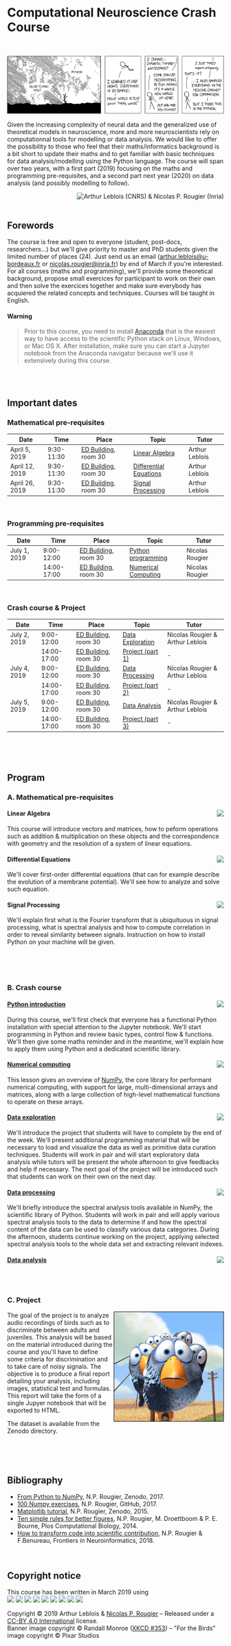 # Computational Neuroscience Crash Course

<br/>

![](./data/XKCD.png)

Given the increasing complexity of neural data and the generalized use of
theoretical models in neuroscience, more and more neuroscientists rely on
computationnal tools for modelling or data analysis. We would like to offer the
possibility to those who feel that their maths/informatics background is a bit
short to update their maths and to get familiar with basic techniques for data
analysis/modelling using the Python language. The course will span over two
years, with a first part (2019) focusing on the maths and programming
pre-requisites, and a second part next year (2020) on data analysis (and
possibly modelling to follow).

<img alt="Arthur Leblois (CNRS) & Nicolas P. Rougier (Inria)" align="right"/>


<br/><br/>
## Forewords

The course is free and open to everyone (student, post-docs, researchers...)
but we'll give priority to master and PhD students given the limited number of
places (24). Just send us an email (arthur.leblois@u-bordeaux.fr or
nicolas.rougier@inria.fr) by end of March if you're interested.  For all
courses (maths and programming), we'll provide some theoretical background,
propose small exercices for participant to work on their own and then solve the
exercices together and make sure everybody has acquiered the related concepts
and techniques. Courses will be taught in English.

#### Warning

> Prior to this course, you need to install [Anaconda](https://www.anaconda.com/distribution/) that is the easiest way to
> have access to the scientific Python stack on Linux, Windows, or Mac OS
> X. After installation, make sure you can start a Jupyter notebook from the
> Anaconda navigator because we'll use it extensively during this course.

<br/><br/>
## Important dates

### Mathematical pre-requisites

Date  | Time | Place | Topic | Tutor 
----- | ---- | ----- | ----- | -----
April  5, 2019 | 9:30-11:30 | [ED Building], room 30 | [Linear Algebra](#linear-algebra) | Arthur Leblois
April 12, 2019 | 9:30-11:30 | [ED Building], room 30 | [Differential Equations](#differential-equations) | Arthur Leblois
April 26, 2019 | 9:30-11:30 | [ED Building], room 30 | [Signal Processing](#signal-processing) | Arthur Leblois

<br/>

### Programming pre-requisites

Date  | Time | Place | Topic | Tutor 
----- | ---- | ----- | ----- | -----
July   1, 2019 |  9:00-12:00 | [ED Building], room 30 | [Python programming]()  | Nicolas Rougier
               | 14:00-17:00 | [ED Building], room 30 | [Numerical Computing]() | Nicolas Rougier

<br/>

### Crash course & Project

Date  | Time | Place | Topic | Tutor 
----- | ---- | ----- | ----- | -----
July   2, 2019 |  9:00-12:00 | [ED Building], room 30 | [Data Exploration]()    | Nicolas Rougier & Arthur Leblois 
               | 14:00-17:00 | [ED Building], room 30 | [Project (part 1)]()    | -
July   4, 2019 |  9:00-12:00 | [ED Building], room 30 | [Data Processing]()     | Nicolas Rougier & Arthur Leblois 
               | 14:00-17:00 | [ED Building], room 30 | [Project (part 2)]()    | -
July   5, 2019 |  9:00-12:00 | [ED Building], room 30 | [Data Analysis](#project) | Nicolas Rougier & Arthur Leblois
               | 14:00-17:00 | [ED Building], room 30 | [Project (part 3)]()    | -

[ED Building]: https://www.openstreetmap.org/#map=19/44.82505/-0.60734



<br/><br/><br/>
## Program

### A. Mathematical pre-requisites

#### Linear Algebra <img src="https://img.shields.io/badge/-2_Hours-orange.svg?style=flat-square" align="right"/>


This course will introduce vectors and matrices, how to peform operations such
as addition & multiplication on these objects and the correspondence with
geometry and the resolution of a system of linear equations.

#### Differential Equations <img src="https://img.shields.io/badge/-2_Hours-orange.svg?style=flat-square" align="right"/>

We'll cover first-order differential equations (that can for example describe
the evolution of a membrane potential). We'll see how to analyze and solve such
equation. 

#### Signal Processing <img src="https://img.shields.io/badge/-2_Hours-orange.svg?style=flat-square" align="right"/>

We'll explain first what is the Fourier transform that is ubiquituous in signal
processing, what is spectral analysis and how to compute correlation in order
to reveal similarity between signals. Instruction on how to install Python on
your machine will be given.



<br/><br/><br/>
### B. Crash course


#### [Python introduction]() <img src="https://img.shields.io/badge/-3_Hours-red.svg?style=flat-square" align="right"/>

During this course, we'll first check that everyone has a functional Python
installation with special attention to the Jupyter notebook.  We'll start
programming in Python and review basic types, control flow & functions. We'll
then give some maths reminder and in the meantime, we'll explain how to apply
them using Python and a dedicated scientific library.


#### [Numerical computing]() <img src="https://img.shields.io/badge/-3_Hours-red.svg?style=flat-square" align="right"/>

This lesson gives an overview of [NumPy](https://www.numpy.org/), the core
library for performant numerical computing, with support for large,
multi-dimensional arrays and matrices, along with a large collection of
high-level mathematical functions to operate on these arrays.


#### [Data exploration]() <img src="https://img.shields.io/badge/-3_Hours-red.svg?style=flat-square" align="right"/>

We'll introduce the project that students will have to complete by the end of
the week. We'll present additional programming material that will be necessary
to load and visualize the data as well as primitive data curation
techniques. Students will work in pair and will start exploratory data analysis
while tutors will be present the whole afternoon to give feedbacks and help if
necessary. The next goal of the project will be introduced such that students
can work on their own on the next day.


#### [Data processing]() <img src="https://img.shields.io/badge/-3_Hours-red.svg?style=flat-square" align="right"/>

We'll briefly introduce the spectral analysis tools available in NumPy, the
scientific library of Python. Students will work in pair and will apply various
spectral analysis tools to the data to determine if and how the spectral
content of the data can be used to classify various data categories. During the
afternoon, students continue working on the project, applying selected spectral
analysis tools to the whole data set and extracting relevant indexes.


#### [Data analysis]() <img src="https://img.shields.io/badge/-3_Hours-red.svg?style=flat-square" align="right"/>


<br/><br/>

### C. Project

<img src="data/pixar.jpg" align="right"/>

The goal of the project is to analyze audio recordings of birds such as to
discriminate between adults and juveniles. This analysis will be based on the
material introduced during the course and you'll have to define some criteria
for discrimination and to take care of noisy signals.  The objective is to
produce a final report detailing your analysis, including images, statistical
test and formulas. This report will take the form of a single Jupyer notebook
that will be exported to HTML.

The dataset is available from the Zenodo directory.



<br/><br/><br/>
## Bibliography

* [From Python to NumPy](), N.P. Rougier, Zenodo, 2017.
* [100 Numpy exercises](), N.P. Rougier, GitHub, 2017.
* [Matplotlib tutorial](), N.P. Rougier, Zenodo, 2015.
* [Ten simple rules for better figures](),
  N.P. Rougier, M. Droettboom & P. E. Bourne, Plos Computational Biology, 2014.
* [How to transform code into scientific contribution](),
  N.P. Rougier & F.Benureau, Frontiers in Neuroinformatics, 2018.
<br/>



## Copyright notice

This course has been written in March 2019 using  
<img src="https://img.shields.io/badge/OSX-10.14.3-999999.svg?style=flat-square"/> <img src="https://img.shields.io/badge/Emacs-26.1-999999.svg?style=flat-square"/> <img src="https://img.shields.io/badge/Git-2.20.1-999999.svg?style=flat-square"/> <img src="https://img.shields.io/badge/Python-3.7.2-999999.svg?style=flat-square"/> <img src="https://img.shields.io/badge/Numpy-1.15.2-999999.svg?style=flat-square"/> <img src="https://img.shields.io/badge/Scipy-1.1.0-999999.svg?style=flat-square"/> <img src="https://img.shields.io/badge/Matplotlib-3.0.0-999999.svg?style=flat-square"/> <img src="https://img.shields.io/badge/Cython-0.28.2-999999.svg?style=flat-square"/> <img src="https://img.shields.io/badge/Numba-0.40.0-999999.svg?style=flat-square"/>

Copyright © 2019 Arthur Leblois & [Nicolas P. Rougier](http://www.labri.fr/perso/nrougier) – 
Released under a [CC-BY 4.0 International](https://creativecommons.org/licenses/by/4.0/legalcode) license.  
Banner image copyright © Randall Monroe ([XKCD #353](https://xkcd.com/353/)) – 
"For the Birds" image copyright © Pixar Studios


[Anaconda]:   https://www.anaconda.com/
[Emacs]:      http://www.emacs.org/
[vim]:        https://www.vim.org/
[Atom]:       https://atom.io/
[Notepad++]:  https://notepad-plus-plus.org/
[IPython]:    http://www.ipython.org/
[Jupyter]:    http://www.jupyter.org/
[NumPy]:      http://www.numpy.org/
[Scipy]:      http://www.scipy.org/
[Matplotlib]: http://www.matplotlib.org/
[Cython]:     https://cython.org/
[Numba]:      https://numba.pydata.org/
